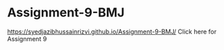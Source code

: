 # Assignment-9-BMJ
https://syedjazibhussainrizvi.github.io/Assignment-9-BMJ/ Click here for Assignment 9
